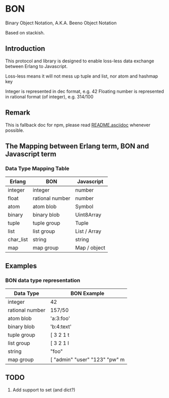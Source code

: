 # BON
Binary Object Notation,
A.K.A. Beeno Object Notation

Based on stackish.

## Introduction

This protocol and library is designed to enable loss-less data exchange between Erlang to Javascript.

Loss-less means it will not mess up tuple and list, nor atom and hashmap key

Integer is represented in dec format, e.g. 42
Floating number is represented in rational format (of integer), e.g. 314/100

## Remark
This is fallback doc for npm, please read [README.asciidoc](../README.asciidoc) whenever possible.

## The Mapping between Erlang term, BON and Javascript term

### Data Type Mapping Table
| Erlang    | BON             | Javascript   |
|-----------|-----------------|--------------|
| integer   | integer         | number       |
| float     | rational number | number       |
| atom      | atom blob       | Symbol       |
| binary    | binary blob     | Uint8Array   |
| tuple     | tuple group     | Tuple        |
| list      | list group      | List / Array |
| char_list | string          | string       |
| map       | map group       | Map / object |


## Examples

### BON data type representation
| Data Type       | BON Example |
|-----------------|-------------|
| integer         | 42          |
| rational number | 157/50      |
| atom blob       | 'a:3:foo'   |
| binary blob     | 'b:4:text'  |
| tuple group     | [ 3 2 1 t   |
| list group      | [ 3 2 1 l   |
| string          | "foo"       |
| map group       | [ "admin" "user" "123" "pw" m |


## TODO
1. Add support to set (and dict?)
